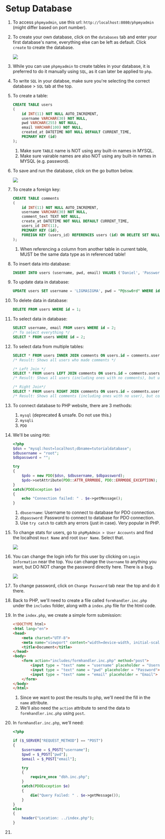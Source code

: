 # Setup Database
1. To access `phpmyadmin`, use this url: `http://localhost:8080/phpmyadmin` (might differ based on port number).

1. To create your own database, click on the `databases` tab and enter your first database's name, everything else can be left as default. Click `create` to create the database.

    ![](../images/create-database.png)

1. While you can use `phpmyadmin` to create tables in your database, it is preferred to do it manually using `SQL`, as it can later be applied to `php`.

1. To write `SQL` in your databse, make sure you're selecting the correct database > `SQL` tab at the top. 

1. To create a table:
    ```sql
    CREATE TABLE users
    (
        id INT(11) NOT NULL AUTO_INCREMENT,
        username VARCHAR(30) NOT NULL,
        pwd VARCHAR(255) NOT NULL,
        email VARCHAR(100) NOT NULL,
        created_at DATETIME NOT NULL DEFAULT CURRENT_TIME,
        PRIMARY KEY (id)
    );
    ```
    1. Make sure `TABLE` name is NOT using any built-in names in MYSQL.
    1. Make sure vairable names are also NOT using any built-in names in MYSQL (e.g. password).

1. To save and run the database, click on the go button below.

    ![](../images/go-database.png)

1. To create a foreign key:
    ```sql
    CREATE TABLE comments
    (
        id INT(11) NOT NULL AUTO_INCREMENT,
        username VARCHAR(30) NOT NULL,
        comment_text TEXT NOT NULL,
        create_at DATETIME NOT NULL DEFAULT CURRENT_TIME,
        users_id INT(11),
        PRIMARY KEY (id),
        FOREIGN KEY (users_id) REFERENCES users (id) ON DELETE SET NULL
    );
    ```
    1. When referencing a column from another table in current table, MUST be the same data type as in referenced table!

1. To insert data into database:
    ```sql
    INSERT INTO users (username, pwd, email) VALUES ('Daniel', 'Password', 'Dandadan@gmail.com');
    ```

1. To update data in database:
    ```sql
    UPDATE users SET username = 'LIGMASIGMA', pwd = "P@ssw0rd" WHERE id = 2;
    ```

1. To delete data in database:
    ```sql
    DELETE FROM users WHERE id = 1;
    ```

1. To select data in database:
    ```sql
    SELECT username, email FROM users WHERE id = 2;
    /* To select everything */
    SELECT * FROM users WHERE id = 2;
    ```

1. To select data from multiple tables:
    ```sql
    SELECT * FROM users INNER JOIN comments ON users.id = comments.users_id;
    /* Result: Shows all users who made comments */

    /* Left Join */
    SELECT * FROM users LEFT JOIN comments ON users.id = comments.users_id;
    /* Result: Shows all users (including ones with no comments), but users with no comments will have NULL shown under comments */

    /* Right Join*/
    SELECT * FROM users RIGHT JOIN comments ON users.id = comments.users_id;
    /* Result: Shows all comments (including ones with no user), but comments with no user will have NULL shown under user */
    ```

1. To connect database to PHP website, there are 3 methods:
    1. `mysql` (deprecated & unsafe. Do not use this.)
    1. `mysqli`
    1. `PDO`

1. We'll be using `PDO`:
    ```php
    <?php
    $dsn = "mysql:host=localhost;dbname=tutorialdatabase";
    $dbusername = "root";
    $dbpassword = "";

    try
    {
        $pdo = new PDO($dsn, $dbusername, $dbpassword);
        $pdo->setAttribute(PDO::ATTR_ERRMODE, PDO::ERRMODE_EXCEPTION);
    }
    catch(PDOException $e)
    {
        echo "Connection failed: " . $e->getMessage();
    }
    ```
    1. `dbusername`: Username to connect to database for PDO connection.
    1. `dbpassword`: Password to connect to database for PDO connection.
    1. Use `try catch` to catch any errors (just in case). Very popular in PHP.

1. To change stats for users, go to `phpMyAdmin > User Accounts` and find the localhost `Host Name` and root `User Name`. Select that.

    ![](../images/php-users.png)

1. You can change the login info for this user by clicking on `Login Information` near the top. You can change the `Username` to anything you want, but DO NOT change the password directly here. There is a bug.

    ![](../images/user-account.png)

1. To change password, click on `Change Password` tab near the top and do it there.

1. Back to PHP, we'll need to create a file called `formhandler.inc.php` under the `includes` folder, along with a `index.php` file for the html code.

1. In the `index.php`, we create a simple form submission:
    ```html
    <!DOCTYPE html>
    <html lang="en">
    <head>
        <meta charset="UTF-8">
        <meta name="viewport" content="width=device-width, initial-scale=1.0">
        <title>Document</title>
    </head>
    <body>
        <form action="includes/formhandler.inc.php" method="post">
            <input type = "text" name = "username" placeholder = "Username">
            <input type = "text" name = "pwd" placeholder = "Password">        
            <input type = "text" name = "email" placeholder = "Email">
        </form>
    </body>
    </html>
    ```
    1. Since we want to post the results to php, we'll need the fill in the `name` attribute.
    1. We'll also need the `action` attribute to send the data to `formhandler.inc.php` using `post`.

1. In `formhandler.inc.php`, we'll need:
    ```php
    <?php
    
    if ($_SERVER["REQUEST_METHOD"] == "POST")
    {
        $username = $_POST["username"];
        $pwd = $_POST["pwd"];
        $email = $_POST["email"];

        try
        {
            require_once "dbh.inc.php";
        }
        catch(PDOException $e)
        {
            die("Query Failed: " . $e->getMessage());
        }
    }
    else
    {
        header("Location: ../index.php");
    }
    ```
1. 